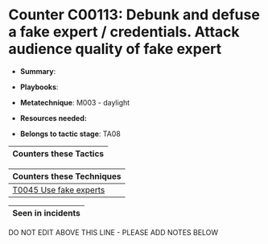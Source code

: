 # Counter C00113: Debunk and defuse a fake expert / credentials. Attack audience quality of fake expert

* **Summary**: 

* **Playbooks**: 

* **Metatechnique**: M003 - daylight

* **Resources needed:** 

* **Belongs to tactic stage**: TA08


| Counters these Tactics |
| ---------------------- |



| Counters these Techniques |
| ------------------------- |
| [T0045 Use fake experts](../techniques/T0045.md) |



| Seen in incidents |
| ----------------- |


DO NOT EDIT ABOVE THIS LINE - PLEASE ADD NOTES BELOW